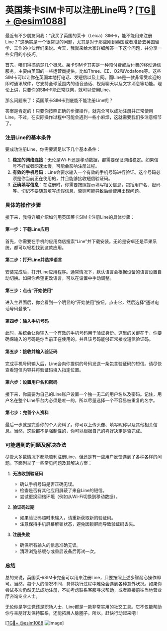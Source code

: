 # 英国莱卡SIM卡可以注册Line吗？[[TG💪+ @esim1088](https://t.me/s/esim1088)]

最近有不少朋友问我：“我买了英国的莱卡（Leica）SIM卡，能不能用来注册Line？”这确实是一个很常见的问题，尤其是对于那些刚到英国或者准备去英国留学、工作的小伙伴们来说。今天，我就来给大家详细解答一下这个问题，并分享一些实用的小技巧。

首先，咱们得搞清楚几个概念。莱卡SIM卡其实是一种预付费或后付费的移动通信服务，主要由英国的一些运营商提供，比如Three、EE、O2和Vodafone等。这些SIM卡可以让你在英国本地打电话、发短信以及上网。而Line是一款非常受欢迎的即时通讯软件，它支持全球范围内的语音通话、视频聊天以及文字消息等功能。理论上讲，只要你的SIM卡能正常联网，就可以使用Line。

那么问题来了：英国莱卡SIM卡到底能不能注册Line呢？

答案是肯定的！只要你按照正确的步骤操作，就完全可以成功注册并正常使用Line。不过，在实际操作过程中可能会遇到一些小麻烦，这就需要我们多注意细节了。

### 注册Line的基本条件

要成功注册Line，你需要满足以下几个基本条件：

1. **稳定的网络连接**：无论是Wi-Fi还是移动数据，都需要保证网络稳定。如果信号不好或者网速太慢，可能会影响注册过程。
2. **有效的手机号码**：Line会要求输入一个有效的手机号码进行验证。这个号码必须是你当前正在使用的，并且能够接收短信验证码。
3. **正确填写信息**：在注册时，你需要按照提示填写相关信息，包括用户名、密码等。切记不要随意填写虚假信息，否则可能导致后续使用出现问题。

### 具体的操作步骤

接下来，我将详细介绍如何用英国莱卡SIM卡注册Line的具体步骤：

#### 第一步：下载Line应用
首先，你需要在手机的应用商店搜索“Line”并下载安装。无论是安卓还是苹果系统，都可以轻松找到这款应用。

#### 第二步：打开Line并选择语言
安装完成后，打开Line应用程序。通常情况下，默认语言会根据设备的语言设置自动切换。如果你希望更改语言，可以在设置中手动调整。

#### 第三步：点击“开始使用”
进入主界面后，你会看到一个明显的“开始使用”按钮。点击它，然后选择“通过电话号码登录”。

#### 第四步：输入手机号码
此时，系统会让你输入一个有效的手机号码用于验证身份。这里的关键在于，你要确保输入的号码是你当前正在使用的，并且该号码能够正常接收短信验证码。

#### 第五步：接收并输入验证码
完成手机号码输入后，Line会向你提供的号码发送一条包含验证码的短信。请尽快查看短信内容并将验证码填入指定位置。

#### 第六步：设置用户名和密码
接下来，你需要为自己的Line账户设置一个独一无二的用户名以及密码。记住，用户名在整个Line平台内必须是唯一的，所以尽量选择一个不容易被重复的名字。

#### 第七步：完善个人资料
最后一步就是完善你的个人资料了。你可以上传头像、填写昵称以及其他相关信息。当然，这些都不是强制性的，你可以根据自己的喜好决定是否完成。

### 可能遇到的问题及解决办法

尽管大多数情况下都能顺利注册Line，但还是有一些用户反馈遇到了各种各样的问题。下面列举了一些常见问题及其解决方案：

1. **无法收到验证码**
   - 确认手机号码是否正确无误。
   - 检查是否有其他应用屏蔽了来自Line的短信。
   - 尝试更换网络环境（例如从Wi-Fi切换到移动数据）。

2. **验证码过期**
   - 如果验证码超时未输入，请重新获取新的验证码。
   - 注意保持手机屏幕解锁状态，避免因锁屏而导致验证码丢失。

3. **注册失败**
   - 确保所有输入的信息准确无误。
   - 清理浏览器缓存或重启设备后再试一次。

### 总结

总的来说，英国莱卡SIM卡完全可以用来注册Line，只要按照上述步骤耐心操作即可。当然，每个人的情况不同，具体执行过程中难免会遇到各种意外状况。如果你尝试多次仍然无法成功注册，不妨考虑联系客服寻求帮助，或者直接前往当地营业厅咨询专业人士。

无论你是学生党还是职场人士，Line都是一款非常实用的社交工具。它不仅能帮助你与亲朋好友保持联系，还能拓展人脉圈子。所以，赶快行动起来吧！

[[TG💪+ @esim1088](https://t.me/s/esim1088) ![Image](https://i.postimg.cc/4NQfJmqS/Snipaste-2025-05-13-00-14-12.png)]